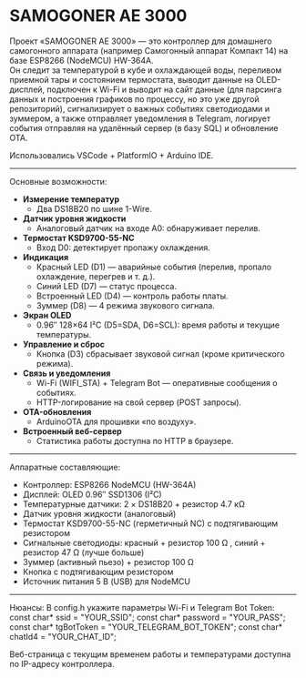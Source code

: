 # SAMOGONER AE 3000

Проект «SAMOGONER AE 3000» — это контроллер для домашнего самогонного аппарата (например Самогонный аппарат Компакт 14) на базе ESP8266 (NodeMCU) HW-364A.  
Он следит за температурой в кубе и охлаждающей воды,  переливом приемной тары и состоянием термостата, выводит данные на OLED-дисплей, подключен к Wi-Fi и выводит на сайт данные (для парсинга данных и построения графиков по процессу, но это уже другой репозиторий), сигнализирует о важных событиях светодиодами и зуммером, а также отправляет уведомления в Telegram, логирует события отправляя на удалённый сервер (в базу SQL) и обновление OTA.

Использовались VSCode + PlatformIO + Arduino IDE.

---

Основные возможности:
- **Измерение температур**  
  - Два DS18B20 по шине 1-Wire.  
- **Датчик уровня жидкости**  
  - Аналоговый датчик на входе A0: обнаруживает перелив.  
- **Термостат KSD9700-55-NC**  
  - Вход D0: детектирует пропажу охлаждения.  
- **Индикация**  
  - Красный LED (D1) — аварийные события (перелив, пропало охлаждение, перегрев и т. д.).  
  - Синий LED (D7) — статус процесса.  
  - Встроенный LED (D4) — контроль работы платы.  
  - Зуммер (D8) — 4 режима звукового сигнала.  
- **Экран OLED**  
  - 0.96″ 128×64 I²C (D5=SDA, D6=SCL): время работы и текущие температуры.  
- **Управление и сброс**  
  - Кнопка (D3) сбрасывает звуковой сигнал (кроме критического режима).  
- **Связь и уведомления**  
  - Wi-Fi (WIFI_STA) + Telegram Bot — оперативные сообщения о событиях.  
  - HTTP-логирование на свой сервер (POST запросы).  
- **OTA-обновления**  
  - ArduinoOTA для прошивки «по воздуху».  
- **Встроенный веб-сервер**  
  - Статистика работы доступна по HTTP в браузере.
---

Аппаратные составляющие:
- Контроллер: ESP8266 NodeMCU (HW-364A)  
- Дисплей: OLED 0.96″ SSD1306 (I²C)  
- Температурные датчики: 2 × DS18B20 + резистор 4.7 кΩ  
- Датчик уровня жидкости (аналоговый)  
- Термостат KSD9700-55-NC (герметичный NC) с подтягивающим резистором
- Сигнальные светодиоды: 
красный + резистор 100 Ω  , 
синий + резистор 47 Ω (лучше больше) 
- Зуммер (активный пьезо)  + резистор 100 Ω  
- Кнопка с подтягивающим резистором 
- Источник питания 5 В (USB) для NodeMCU  
---

Нюансы:
В config.h укажите параметры Wi-Fi и Telegram Bot Token:
const char* ssid     = "YOUR_SSID";
const char* password = "YOUR_PASS";
const char* tgBotToken = "YOUR_TELEGRAM_BOT_TOKEN";
const char* chatId4 = "YOUR_CHAT_ID";

Веб-страница с текущим временем работы и температурами доступна по IP-адресу контроллера.
